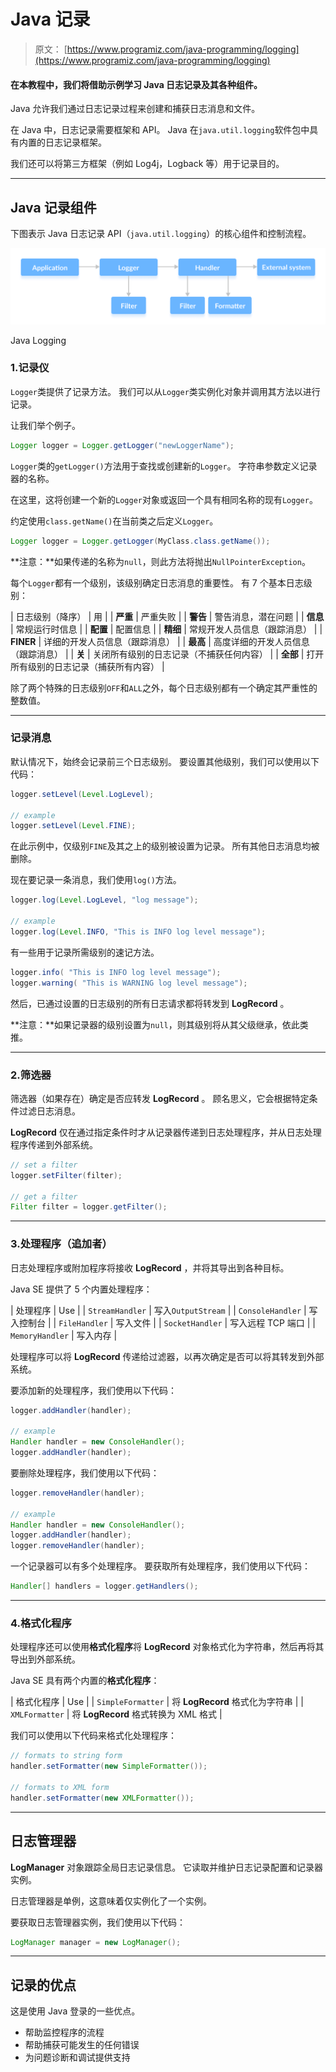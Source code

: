 # Java 记录

> 原文： [https://www.programiz.com/java-programming/logging](https://www.programiz.com/java-programming/logging)

#### 在本教程中，我们将借助示例学习 Java 日志记录及其各种组件。

Java 允许我们通过日志记录过程来创建和捕获日志消息和文件。

在 Java 中，日志记录需要框架和 API。 Java 在`java.util.logging`软件包中具有内置的日志记录框架。

我们还可以将第三方框架（例如 Log4j，Logback 等）用于记录目的。

* * *

## Java 记录组件

下图表示 Java 日志记录 API（`java.util.logging`）的核心组件和控制流程。

![The flow of control of Java Logging API](img/9cd80e66a62f7c466eb14130b5431c48.png "Java Logging")

Java Logging



### 1.记录仪

`Logger`类提供了记录方法。 我们可以从`Logger`类实例化对象并调用其方法以进行记录。

让我们举个例子。

```java
Logger logger = Logger.getLogger("newLoggerName"); 
```

`Logger`类的`getLogger()`方法用于查找或创建新的`Logger`。 字符串参数定义记录器的名称。

在这里，这将创建一个新的`Logger`对象或返回一个具有相同名称的现有`Logger`。

约定使用`class.getName()`在当前类之后定义`Logger`。

```java
Logger logger = Logger.getLogger(MyClass.class.getName()); 
```

**注意：**如果传递的名称为`null`，则此方法将抛出`NullPointerException`。

每个`Logger`都有一个级别，该级别确定日志消息的重要性。 有 7 个基本日志级别：

| 日志级别（降序） | 用 |
| **严重** | 严重失败 |
| **警告** | 警告消息，潜在问题 |
| **信息** | 常规运行时信息 |
| **配置** | 配置信息 |
| **精细** | 常规开发人员信息（跟踪消息） |
| **FINER** | 详细的开发人员信息（跟踪消息） |
| **最高** | 高度详细的开发人员信息（跟踪消息） |
| **关** | 关闭所有级别的日志记录（不捕获任何内容） |
| **全部** | 打开所有级别的日志记录（捕获所有内容） |

除了两个特殊的日志级别`OFF`和`ALL`之外，每个日志级别都有一个确定其严重性的整数值。

* * *

### 记录消息

默认情况下，始终会记录前三个日志级别。 要设置其他级别，我们可以使用以下代码：

```java
logger.setLevel(Level.LogLevel);

// example
logger.setLevel(Level.FINE); 
```

在此示例中，仅级别`FINE`及其之上的级别被设置为记录。 所有其他日志消息均被删除。

现在要记录一条消息，我们使用`log()`方法。

```java
logger.log(Level.LogLevel, "log message");

// example
logger.log(Level.INFO, "This is INFO log level message"); 
```

有一些用于记录所需级别的速记方法。

```java
logger.info( "This is INFO log level message");
logger.warning( "This is WARNING log level message"); 
```

然后，已通过设置的日志级别的所有日志请求都将转发到 **LogRecord** 。

**注意：**如果记录器的级别设置为`null`，则其级别将从其父级继承，依此类推。

* * *

### 2.筛选器

筛选器（如果存在）确定是否应转发 **LogRecord** 。 顾名思义，它会根据特定条件过滤日志消息。

**LogRecord** 仅在通过指定条件时才从记录器传递到日志处理程序，并从日志处理程序传递到外部系统。

```java
// set a filter
logger.setFilter(filter);

// get a filter
Filter filter = logger.getFilter(); 
```

* * *

### 3.处理程序（追加者）

日志处理程序或附加程序将接收 **LogRecord** ，并将其导出到各种目标。

Java SE 提供了 5 个内置处理程序：

| 处理程序 | Use |
| `StreamHandler` | 写入`OutputStream` |
| `ConsoleHandler` | 写入控制台 |
| `FileHandler` | 写入文件 |
| `SocketHandler` | 写入远程 TCP 端口 |
| `MemoryHandler` | 写入内存 |

处理程序可以将 **LogRecord** 传递给过滤器，以再次确定是否可以将其转发到外部系统。

要添加新的处理程序，我们使用以下代码：

```java
logger.addHandler(handler);

// example
Handler handler = new ConsoleHandler();
logger.addHandler(handler); 
```

要删除处理程序，我们使用以下代码：

```java
logger.removeHandler(handler);

// example
Handler handler = new ConsoleHandler();
logger.addHandler(handler);
logger.removeHandler(handler); 
```

一个记录器可以有多个处理程序。 要获取所有处理程序，我们使用以下代码：

```java
Handler[] handlers = logger.getHandlers(); 
```

* * *

### 4.格式化程序

处理程序还可以使用**格式化程序**将 **LogRecord** 对象格式化为字符串，然后再将其导出到外部系统。

Java SE 具有两个内置的**格式化程序**：

| 格式化程序 | Use |
| `SimpleFormatter` | 将 **LogRecord** 格式化为字符串 |
| `XMLFormatter` | 将 **LogRecord** 格式转换为 XML 格式 |

我们可以使用以下代码来格式化处理程序：

```java
// formats to string form
handler.setFormatter(new SimpleFormatter());

// formats to XML form
handler.setFormatter(new XMLFormatter()); 
```

* * *

## 日志管理器

**LogManager** 对象跟踪全局日志记录信息。 它读取并维护日志记录配置和记录器实例。

日志管理器是单例，这意味着仅实例化了一个实例。

要获取日志管理器实例，我们使用以下代码：

```java
LogManager manager = new LogManager(); 
```

* * *

## 记录的优点

这是使用 Java 登录的一些优点。

*   帮助监控程序的流程
*   帮助捕获可能发生的任何错误
*   为问题诊断和调试提供支持